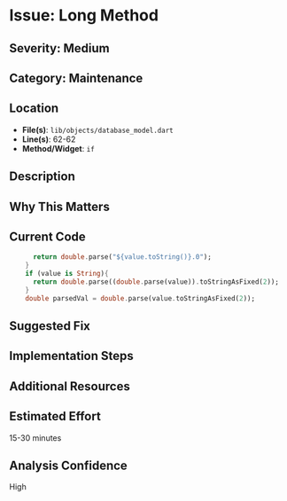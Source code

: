 # Issue: Long Method

## Severity: Medium

## Category: Maintenance

## Location
- **File(s)**: `lib/objects/database_model.dart`
- **Line(s)**: 62-62
- **Method/Widget**: `if`

## Description


## Why This Matters


## Current Code
```dart
      return double.parse("${value.toString()}.0");
    }
    if (value is String){
      return double.parse((double.parse(value)).toStringAsFixed(2));
    }
    double parsedVal = double.parse(value.toStringAsFixed(2));
```

## Suggested Fix


## Implementation Steps


## Additional Resources


## Estimated Effort
15-30 minutes

## Analysis Confidence
High
